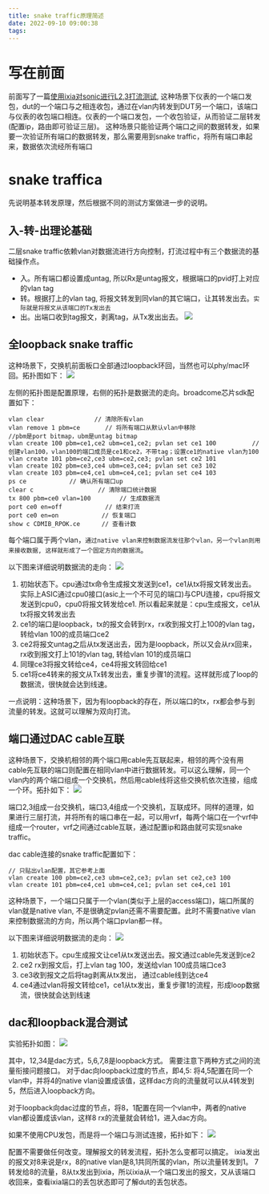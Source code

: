```yaml
---
title: snake traffic原理简述
date: 2022-09-10 09:00:38
tags:
---
```


# 写在前面
前面写了一篇[使用ixia对sonic进行L2,3打流测试](https://rancho333.github.io/2022/09/02/%E4%BD%BF%E7%94%A8ixia%E5%AF%B9sonic%E8%BF%9B%E8%A1%8CL2-3%E6%89%93%E6%B5%81%E6%B5%8B%E8%AF%95/), 这种场景下仪表的一个端口发包，dut的一个端口与之相连收包，通过在vlan内转发到DUT另一个端口，该端口与仪表的收包端口相连。仪表的一个端口发包，一个收包验证，从而验证二层转发(配置ip，路由即可验证三层)。 
这种场景只能验证两个端口之间的数据转发，如果要一次验证所有端口的数据转发，那么需要用到snake traffic，将所有端口串起来，数据依次流经所有端口
<!--more-->

# snake traffica
先说明基本转发原理，然后根据不同的测试方案做进一步的说明。

## 入-转-出理论基础
二层snake traffic依赖vlan对数据流进行方向控制，打流过程中有三个数据流的基础操作点。
- 入。所有端口都设置成untag, 所以Rx是untag报文，根据端口的pvid打上对应的vlan tag
- 转。根据打上的vlan tag, 将报文转发到同vlan的其它端口，让其转发出去。`实际就是将报文从该端口的Tx发出去`
- 出。出端口收到tag报文，剥离tag，从Tx发出出去。
![](https://rancho333.github.io/pictures/snake_traffic_basic.png)

## 全loopback snake traffic
这种场景下，交换机前面板口全部通过loopback环回，当然也可以phy/mac环回。拓扑图如下：
![](https://rancho333.github.io/pictures/snake_traffic_loopback.png)

左侧的拓扑图是配置原理，右侧的拓扑是数据流的走向。broadcome芯片sdk配置如下：
```
vlan clear              // 清除所有vlan
vlan remove 1 pbm=ce       // 将所有端口从默认vlan中移除
//pbm是port bitmap，ubm是untag bitmap
vlan create 100 pbm=ce1,ce2 ubm=ce1,ce2; pvlan set ce1 100          // 创建vlan100，vlan100的端口成员是ce1和ce2，不带tag；设置ce1的native vlan为100
vlan create 101 pbm=ce2,ce3 ubm=ce2,ce3; pvlan set ce2 101
vlan create 102 pbm=ce3,ce4 ubm=ce3,ce4; pvlan set ce3 102
vlan create 103 pbm=ce4,ce1 ubm=ce4,ce1; pvlan set ce4 103
ps ce            // 确认所有端口up
clear c                  // 清除端口统计数据
tx 800 pbm=ce0 vlan=100        // 生成数据流
port ce0 en=off            // 结束打流
port ce0 en=on            // 恢复端口
show c CDMIB_RPOK.ce      // 查看计数
```
每个端口属于两个vlan，`通过native vlan来控制数据流发往那个vlan，另一个vlan则用来接收数据, 这样就形成了一个固定方向的数据流`。

以下图来详细说明数据流的走向：
![](https://rancho333.github.io/pictures/snake_traffic_loopback_internal.png)

1. 初始状态下。cpu通过tx命令生成报文发送到ce1，ce1从tx将报文转发出去。实际上ASIC通过cpu0接口(asic上一个不可见的端口)与CPU连接，cpu将报文发送到cpu0，cpu0将报文转发给ce1. 所以看起来就是：cpu生成报文，ce1从tx将报文转发出去
2. ce1的端口是loopback，tx的报文会转到rx，rx收到报文打上100的vlan tag，转给vlan 100的成员端口ce2
3. ce2将报文untag之后从tx发送出去，因为是loopback，所以又会从rx回来，rx收到报文打上101的vlan tag, 转给vlan 101的成员端口
4. 同理ce3将报文转给ce4，ce4将报文转回给ce1
5. ce1将ce4转来的报文从Tx转发出去，重复步骤1的流程。这样就形成了loop的数据流，很快就会达到线速。

一点说明：这种场景下，因为有loopback的存在，所以端口的tx，rx都会参与到流量的转发。这就可以理解为双向打流。

## 端口通过DAC cable互联
这种场景下，交换机相邻的两个端口用cable先互联起来，相邻的两个没有用cable先互联的端口则配置在相同vlan中进行数据转发。可以这么理解，同一个vlan内的两个端口组成一个交换机，然后用cable线将这些交换机依次连接，组成一个环。拓扑如下：
![](https://rancho333.github.io/pictures/snake_traffic_dac.png)

端口2,3组成一台交换机，端口3,4组成一个交换机，互联成环。同样的道理，如果进行三层打流，并将所有的端口串在一起，可以用vrf，每两个端口在一个vrf中组成一个router，vrf之间通过cable互联，通过配置ip和路由就可实现snake traffic。

dac cable连接的snake traffic配置如下：
```
// 只贴出vlan配置，其它参考上面
vlan create 100 pbm=ce2,ce3 ubm=ce2,ce3; pvlan set ce2,ce3 100
vlan create 101 pbm=ce4,ce1 ubm=ce4,ce1; pvlan set ce4,ce1 101
```

这种场景下，一个端口只属于一个vlan(类似于上层的access端口)，端口所属的vlan就是native vlan, 不是很确定pvlan还需不需要配置。此时不需要native vlan来控制数据流的方向，所以两个端口pvlan都一样。

以下图来详细说明数据流的走向：
![](https://rancho333.github.io/pictures/snake_traffic_dac_internal.png)

1. 初始状态下。cpu生成报文让ce1从tx发送出去。报文通过cable先发送到ce2
2. ce2 rx到报文后，打上vlan tag 100，发送给vlan 100成员端口ce3
3. ce3收到报文之后将tag剥离从tx发出， 通过cable线到达ce4
4. ce4通过vlan将报文转给ce1，ce1从tx发出，重复步骤1的流程，形成loop数据流，很快就会达到线速

## dac和loopback混合测试
实验拓扑如图：
![](https://rancho333.github.io/pictures/snake_traffic_dac_loopback.png)

其中，12,34是dac方式，5,6,7,8是loopback方式。
需要注意下两种方式之间的流量衔接问题接口。
对于dac向loopback过度的节点，即4,5: 将4,5配置在同一个vlan中，并将4的native vlan设置成该值，这样dac方向的流量就可以从4转发到5，然后进入loopback方向。

对于loopback向dac过度的节点，将8，1配置在同一个vlan中，两者的native vlan都设置成该vlan，这样8 rx的流量就会转给1，进入dac方向。

如果不使用CPU发包，而是将一个端口与测试连接，拓扑如下：
![](https://rancho333.github.io/pictures/snake_traffic_ixia.png)

配置不需要做任何改变。理解报文的转发流程，拓扑怎么变都可以搞定。
ixia发出的报文对8来说是rx，8的native vlan是8,1共同所属的vlan，所以流量转发到1。
7转发给8的流量，8从tx发出到ixia，所以ixia从一个端口发出的报文，又从该端口收回来，查看ixia端口的丢包状态即可了解dut的丢包状态。